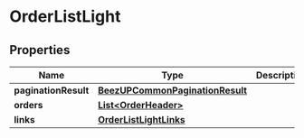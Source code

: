 
# OrderListLight

## Properties
Name | Type | Description | Notes
------------ | ------------- | ------------- | -------------
**paginationResult** | [**BeezUPCommonPaginationResult**](BeezUPCommonPaginationResult.md) |  |  [optional]
**orders** | [**List&lt;OrderHeader&gt;**](OrderHeader.md) |  | 
**links** | [**OrderListLightLinks**](OrderListLightLinks.md) |  | 



